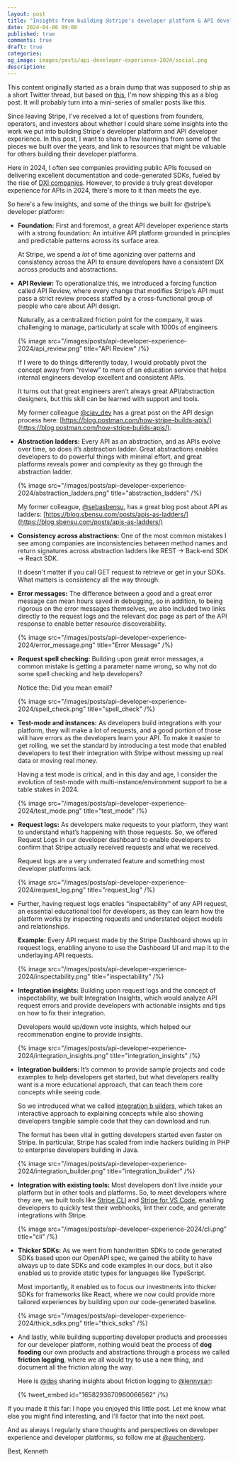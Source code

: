 ```yaml
---
layout: post
title: "Insights from building @stripe's developer platform & API developer experience: Part 1"
date: 2024-04-06 09:00
published: true
comments: true
draft: true
categories:
og_image: images/posts/api-developer-experience-2024/social.png
description:
---
```


This content originally started as a brain dump that was supposed to ship as a short Twitter thread, but based on [this](https://twitter.com/auchenberg/status/1776695008692715627), I'm now shipping this as a blog post. It will probably turn into a mini-series of smaller posts like this.

Since leaving Stripe, I've received a lot of questions from founders, operators, and investors about whether I could share some insights into the work we put into building Stripe's developer platform and API developer experience. In this post, I want to share a few learnings from some of the pieces we built over the years, and link to resources that might be valuable for others building their developer platforms.

Here in 2024, I often see companies providing public APIs focused on delivering excellent documentation and code-generated SDKs, fueled by the rise of [DXI companies](/post/developer-experience-infrastructure-dxi). However, to provide a truly great developer experience for APIs in 2024, there's more to it than meets the eye.

So here's a few insights, and some of the things we built for @stripe’s developer platform:

- **Foundation:** First and foremost, a great API developer experience starts with a strong foundation: An intuitive API platform grounded in principles and predictable patterns across its surface area.

  At Stripe, we spend a *lot* of time agonizing over patterns and consistency across the API to ensure developers have a consistent DX across products and abstractions.

- **API Review:** To operationalize this, we introduced a forcing function called API Review, where every change that modifies Stripe’s API must pass a strict review process staffed by a cross-functional group of people who care about API design.

  Naturally, as a centralized friction point for the company, it was challenging to manage, particularly at scale with 1000s of engineers.

  {% image src="/images/posts/api-developer-experience-2024/api_review.png" title="API Review" /%}

  If I were to do things differently today, I would probably pivot the concept away from “review” to more of an education service that helps internal engineers develop excellent and consistent APIs.

  It turns out that great engineers aren’t always great API/abstraction designers, but this skill can be learned with support and tools.

  My former colleague [@cjav_dev](https://twitter.com/cjav_dev/) has a great post on the API design process here: [https://blog.postman.com/how-stripe-builds-apis/](https://blog.postman.com/how-stripe-builds-apis/).

- **Abstraction ladders:** Every API as an abstraction, and as APIs evolve over time, so does it’s abstraction ladder. Great abstractions enables developers to do powerful things with minimal effort, and great platforms reveals power and complexity as they go through the abstraction ladder.

  {% image src="/images/posts/api-developer-experience-2024/abstraction_ladders.png" title="abstraction_ladders" /%}

  My former colleague, [@sebasbensu](https://twitter.com/sebasbensu/), has a great blog post about API as ladders: [https://blog.sbensu.com/posts/apis-as-ladders/](https://blog.sbensu.com/posts/apis-as-ladders/)

- **Consistency across abstractions:** One of the most common mistakes I see among companies are inconsistencies between method names and return signatures across abstraction ladders like REST → Back-end SDK → React SDK.

  It doesn't matter if you call GET request to retrieve or get in your SDKs. What matters is consistency all the way through.

- **Error messages:** The difference between a good and a great error message can mean hours saved in debugging, so in addition, to being rigorous on the error messages themselves, we also included two links directly to the request logs and the relevant doc page as part of the API response to enable better resource discoverability.

  {% image src="/images/posts/api-developer-experience-2024/error_message.png" title="Error Message" /%}

- **Request spell checking:** Building upon great error messages, a common mistake is getting a parameter name wrong, so why not do some spell checking and help developers?

  Notice the: Did you mean email?

  {% image src="/images/posts/api-developer-experience-2024/spell_check.png" title="spell_check" /%}

- **Test-mode and instances:** As developers build integrations with your platform, they will make a lot of requests, and a good portion of those will have errors as the developers learn your API. To make it easier to get rolling, we set the standard by introducing a test mode that enabled developers to test their integration with Stripe without messing up real data or moving real money.

  Having a test mode is critical, and in this day and age, I consider the evolution of test-mode with multi-instance/environment support to be a table stakes in 2024.

  {% image src="/images/posts/api-developer-experience-2024/test_mode.png" title="test_mode" /%}

- **Request logs:** As developers make requests to your platform, they want to understand what’s happening with those requests. So, we offered Request Logs in our developer dashboard to enable developers to confirm that Stripe actually received requests and what we received.

  Request logs are a very underrated feature and something most developer platforms lack.

  {% image src="/images/posts/api-developer-experience-2024/request_log.png" title="request_log" /%}

- Further, having request logs enables “inspectability” of any API request, an essential educational tool for developers, as they can learn how the platform works by inspecting requests and understated object models and relationships.

  **Example:** Every API request made by the Stripe Dashboard shows up in request logs, enabling anyone to use the Dashboard UI and map it to the underlaying API requests.

  {% image src="/images/posts/api-developer-experience-2024/inspectability.png" title="inspectability" /%}

- **Integration insights:** Building upon request logs and the concept of inspectability, we built Integration Insights, which would analyze API request errors and provide developers with actionable insights and tips on how to fix their integration.

  Developers would up/down vote insights, which helped our recommenation engine to provide insights.

  {% image src="/images/posts/api-developer-experience-2024/integration_insights.png" title="integration_insights" /%}

- **Integration builders:** It’s common to provide sample projects and code examples to help developers get started, but what developers reallty want is a more educational approach, that can teach them core concepts while seeing code.

  So we introduced what we called [integration b uilders](https://docs.stripe.com/checkout/quickstart), which takes an interactive approach to explaining concepts while also showing developers tangible sample code that they can download and run.

  The format has been vital in getting developers started even faster on Stripe. In particular, Stripe has scaled from indie hackers building in PHP to enterprise developers building in Java.

  {% image src="/images/posts/api-developer-experience-2024/integration_builder.png" title="integration_builder" /%}

- **Integration with existing tools:** Most developers don’t live inside your platform but in other tools and platforms. So, to meet developers where they are, we built tools like [Stripe CLI](https://stripe.com/blog/stripe-cli) and [Stripe for VS Code](https://stripe.com/blog/stripe-extension-for-vs-code), enabling developers to quickly test their webhooks, lint their code, and generate integrations with Stripe.

  {% image src="/images/posts/api-developer-experience-2024/cli.png" title="cli" /%}

- **Thicker SDKs:** As we went from handwritten SDKs to code generated SDKs based upon our OpenAPI spec, we gained the ability to have always up to date SDKs and code examples in our docs, but it also enabled us to provide static types for languages like TypeScript.

  Most importantly, it enabled us to focus our investments into thicker SDKs for frameworks like React, where we now could provide more tailored experiences by building upon our code-generated baseline.

  {% image src="/images/posts/api-developer-experience-2024/thick_sdks.png" title="thick_sdks" /%}

- And lastly, while building supporting developer products and processes for our developer platform, nothing would beat the process of **dog fooding** our own products and abstractions through a process we called **friction logging**, where we all would try to use a new thing, and document all the friction along the way.

  Here is [@dps](https://twitter.com/dps) sharing insights about friction logging to [@lennysan](https://twitter.com/lennysan/):

  {% tweet_embed id="1658293670960066562" /%}

If you made it this far: I hope you enjoyed this little post. Let me know what else you might find interesting, and I'll factor that into the next post.

And as always I regularly share thoughts and perspectives on developer experience and developer platforms, so follow me at [@auchenberg](https://twitter.com/auchenberg).

Best,
Kenneth
